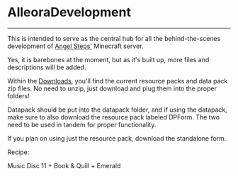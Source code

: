 # AlleoraDevelopment
***
This is intended to serve as the central hub for all the behind-the-scenes development of [Angel Steps'](https://twitter.com/angelstepsvr) Minecraft server.

Yes, it is barebones at the moment, but as it's built up, more files and descriptions will be added.

Within the [Downloads](https://github.com/StAlexandre/AlleoraDevelopment/tree/main/Downloads), you'll find the current resource packs and data pack zip files. No need to unzip, just download and plug them into the proper folders!

Datapack should be put into the datapack folder, and if using the datapack, make sure to also download the resource pack labeled DPForm. The two need to be used in tandem for proper functionality.

If you plan on using just the resource pack, download the standalone form.

Recipe:

Music Disc 11 + Book & Quill + Emerald
